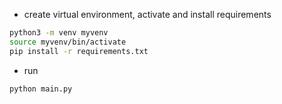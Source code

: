 * create virtual environment, activate and install requirements

```bash
python3 -m venv myvenv
source myvenv/bin/activate
pip install -r requirements.txt
```

* run

```bash
python main.py
